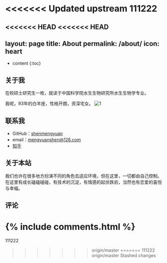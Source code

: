 <<<<<<< Updated upstream
111222
=======
<<<<<<< HEAD
<<<<<<< HEAD
---
layout: page
title: About
permalink: /about/
icon: heart
---

* content
{:toc}

## 关于我

在校硕士研究生一枚，就读于中国科学院水生生物研究所水生生物学专业。

我呢，93年的白羊座，性格开朗，资深宅女。
![1](http://o7zaxp1i2.bkt.clouddn.com/%E6%AF%95%E4%B8%9A%E7%85%A7.png)

## 联系我

* GitHub：[shenmengyuan](https://github.com/shenmengyuan)
* email：mengyuanshen@126.com
* [知乎](https://www.zhihu.com/people/chen-meng-yuan-16)


## 关于本站

我们也许在很多地方扮演不同的角色去适应环境，但在这里，一切都由自己控制。在这里有成长磕磕碰碰，有技术的沉淀，有情感的起伏跌宕，当然也有恋爱的喜悦与幸福。

## 评论

{% include comments.html %}
=======
111222
>>>>>>> origin/master
=======
111222
>>>>>>> origin/master
>>>>>>> Stashed changes
